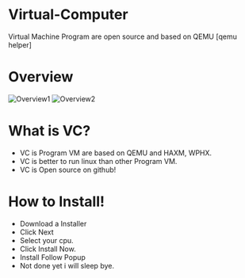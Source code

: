 # Virtual-Computer
Virtual Machine Program are open source and based on QEMU [qemu helper]

# Overview
![Overview1](https://github.com/fusedevgithub/Virtual-Computer/blob/main/png/VCOVER1.PNG?raw=true)
![Overview2](https://github.com/fusedevgithub/Virtual-Computer/blob/main/png/Over2.PNG?raw=true)

# What is VC?
- VC is Program VM are based on QEMU and HAXM, WPHX.
- VC is better to run linux than other Program VM.
- VC is Open source on github!

# How to Install!
- Download a Installer
- Click Next
- Select your cpu.
- Click Install Now.
- Install Follow Popup
- Not done yet i will sleep bye.
